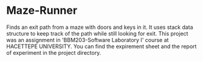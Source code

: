 # Maze-Runner
Finds an exit path from a maze with doors and keys in it. It uses stack data structure to keep track of the path while still looking for exit.
This project was an assignment in 'BBM203-Software Laboratory I' course at HACETTEPE UNIVERSITY. 
You can find the expirement sheet and the report of experiment in the project directory.
